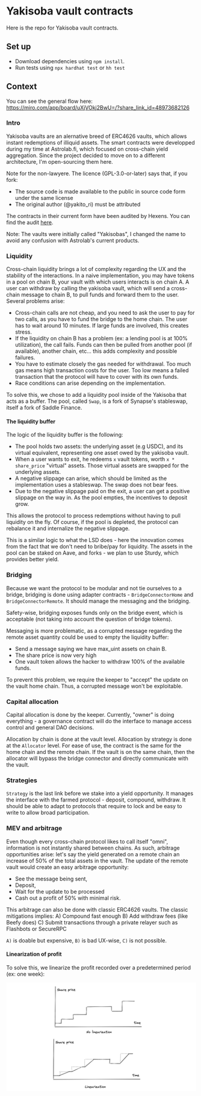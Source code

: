 # Yakisoba vault contracts

Here is the repo for Yakisoba vault contracts.

## Set up

- Download dependencies using `npm install`.
- Run tests using `npx hardhat test` or `hh test`

## Context

You can see the general flow here: https://miro.com/app/board/uXjVOkj2BwU=/?share_link_id=48973682126

### Intro

Yakisoba vaults are an alernative breed of ERC4626 vaults, which allows instant redemptions of illiquid assets. The smart contracts were developped during my time at Astrolab.fi, which focused on cross-chain yield aggregation. Since the project decided to move on to a different architecture, I'm open-sourcing them here. 

Note for the non-lawyere. The licence (GPL-3.0-or-later) says that, if you fork:
- The source code is made available to the public in source code form under the same license
- The original author (@yakito_ri) must be attributed

The contracts in their current form have been audited by Hexens. You can find the audit [here](https://hexens.io/audits#astrolab).

Note: The vaults were initially called "Yakisobas", I changed the name to avoid any confusion with Astrolab's current products.

### Liquidity

Cross-chain liquidity brings a lot of complexity regarding the UX and the stability of the interactions. In a naive implementation, you may have tokens in a pool on chain B, your vault with which users interacts is on chain A. A user can withdraw by calling the yakisoba vault, which will send a cross-chain message to chain B, to pull funds and forward them to the user. Several problems arise:

- Cross-chain calls are not cheap, and you need to ask the user to pay for two calls, as you have to fund the bridge to the home chain.
  The user has to wait around 10 minutes. If large funds are involved, this creates stress.
- If the liquidity on chain B has a problem (ex: a lending pool is at 100% utilization), the call fails. Funds can then be pulled from another pool (if available), another chain, etc... this adds complexity and possible failures.
- You have to estimate closely the gas needed for withdrawal. Too much gas means high transaction costs for the user. Too low means a failed transaction that the protocol will have to cover with its own funds.
- Race conditions can arise depending on the implementation.

To solve this, we chose to add a liquidity pool inside of the Yakisoba that acts as a buffer. The pool, called `Swap`, is a fork of Synapse's stableswap, itself a fork of Saddle Finance.

#### **The liquidity buffer**

The logic of the liquidity buffer is the following:

- The pool holds two assets: the underlying asset (e.g USDC), and its virtual equivalent, representing one asset owed by the yakisoba vault.
- When a user wants to exit, he redeems `x` vault tokens, worth `x * share_price` "virtual" assets. Those virtual assets are swapped for the underlying assets.
- A negative slippage can arise, which should be limited as the implementation uses a stableswap. The swap does not bear fees.
- Due to the negative slippage paid on the exit, a user can get a positive slippage on the way in. As the pool empties, the incentives to deposit grow.

This allows the protocol to process redemptions without having to pull liquidity on the fly. Of course, if the pool is depleted, the protocol can rebalance it and internalize the negative slippage.

This is a similar logic to what the LSD does - here the innovation comes from the fact that we don't need to bribe/pay for liquidity. The assets in the pool can be staked on Aave, and forks - we plan to use Sturdy, which provides better yield.

### Bridging

Because we want the protocol to be modular and not tie ourselves to a bridge, bridging is done using adapter contracts - `BridgeConnectorHome` and `BridgeConnectorRemote`. It should manage the messaging and the bridging.

Safety-wise, bridging exposes funds only on the bridge event, which is acceptable (not taking into account the question of bridge tokens).

Messaging is more problematic, as a corrupted message regarding the remote asset quantity could be used to empty the liquidity buffer:

- Send a message saying we have max_uint assets on chain B.
- The share price is now very high
- One vault token allows the hacker to withdraw 100% of the available funds.

To prevent this problem, we require the keeper to "accept" the update on the vault home chain. Thus, a corrupted message won't be exploitable.

### Capital allocation

Capital allocation is done by the keeper. Currently, "owner" is doing everything - a governance contract will do the interface to manage access control and general DAO decisions.

Allocation by chain is done at the vault level. Allocation by strategy is done at the `Allocator` level. For ease of use, the contract is the same for the home chain and the remote chain. If the vault is on the same chain, then the allocator will bypass the bridge connector and directly communicate with the vault.

### Strategies

`Strategy` is the last link before we stake into a yield opportunity. It manages the interface with the farmed protocol - deposit, compound, withdraw. It should be able to adapt to protocols that require to lock and be easy to write to allow broad participation.

### MEV and arbitrage

Even though every cross-chain protocol likes to call itself "omni", information is not instantly shared between chains. As such, arbitrage opportunities arise: let's say the yield generated on a remote chain an increase of 50% of the total assets in the vault. The update of the remote vault would create an easy arbitrage opportunity:

- See the message being sent,
- Deposit,
- Wait for the update to be processed
- Cash out a profit of 50% with minimal risk.

This arbitrage can also be done with classic ERC4626 vaults. The classic mitigations implies:
A) Compound fast enough
B) Add withdraw fees (like Beefy does)
C) Submit transactions through a private relayer such as Flashbots or SecureRPC

`A)` is doable but expensive, `B)` is bad UX-wise, `C)` is not possible.

#### **Linearization of profit**

To solve this, we linearize the profit recorded over a predetermined period (ex: one week):

![./linearization.png](linearization.png)
